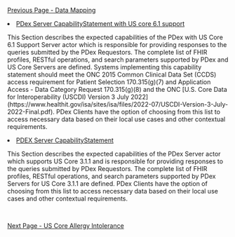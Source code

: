 [Previous Page - Data Mapping](datamapping.HTML)

<div markdown="1">

[//]: # (Manually paste in the description for each Capability Statement.)
[//]: # (Name from {capability-statement-name}.fsh Title.) 
[//]: # (Take description from {capability-statement-name}.fsh Description.)

<div>
  <li><a href="CapabilityStatement-pdex-server-6-1.html">PDex Server CapabilityStatement with US core 6.1 support</a> <p>This Section describes the expected capabilities of the PDex with US Core 6.1 Support Server actor which is responsible for providing responses to the queries submitted by the PDex Requestors. The complete list of FHIR profiles, RESTful operations, and search parameters supported by PDex and US Core Servers are defined. Systems implementing this capability statement should meet the ONC 2015 Common Clinical Data Set (CCDS) access requirement for Patient Selection 170.315(g)(7) and Application Access - Data Category Request 170.315(g)(8) and the ONC [U.S. Core Data for Interoperability (USCDI) Version 3 July 2022](https://www.healthit.gov/isa/sites/isa/files/2022-07/USCDI-Version-3-July-2022-Final.pdf).  PDex Clients have the option of choosing from this list to access necessary data based on their local use cases and other contextual requirements.
</p>
</li>
  <li><a href="CapabilityStatement-pdex-server.html">PDEX Server CapabilityStatement</a> <p>This Section describes the expected capabilities of the PDex Server actor which supports US Core 3.1.1 and is responsible for providing responses to the queries submitted by PDex Requestors. The complete list of FHIR profiles, RESTful operations, and search parameters supported by PDex Servers for US Core 3.1.1 are defined. PDex Clients have the option of choosing from this list to access necessary data based on their local use cases and other contextual requirements.</p>
</li>

</div>

</div>
<br/>


[Next Page - US Core Allergy Intolerance](USCoreAllergyIntolerance.html)

